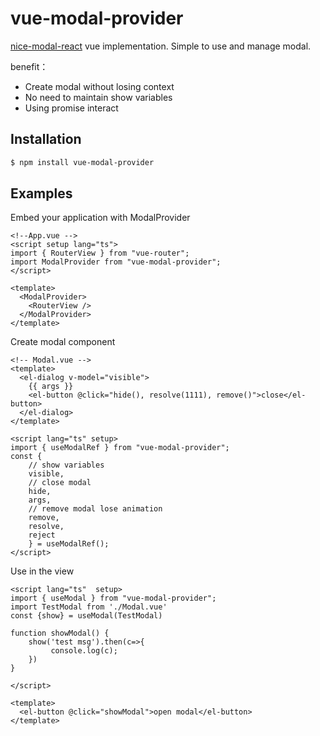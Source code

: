 # vue-modal-provider
[nice-modal-react](https://github.com/eBay/nice-modal-react) vue implementation.  Simple to use and manage modal. 

benefit：
- Create modal without losing context
- No need to maintain show variables
- Using promise interact

## Installation
```bash
$ npm install vue-modal-provider
```
## Examples
Embed your application with ModalProvider
```vue
<!--App.vue -->
<script setup lang="ts">
import { RouterView } from "vue-router";
import ModalProvider from "vue-modal-provider";
</script>

<template>
  <ModalProvider>
    <RouterView />
  </ModalProvider>
</template>
```
Create modal component 
```vue
<!-- Modal.vue -->
<template>
  <el-dialog v-model="visible">
    {{ args }}
    <el-button @click="hide(), resolve(1111), remove()">close</el-button>
  </el-dialog>
</template>

<script lang="ts" setup>
import { useModalRef } from "vue-modal-provider";
const { 
    // show variables
    visible, 
    // close modal
    hide, 
    args,
    // remove modal lose animation
    remove, 
    resolve,
    reject
    } = useModalRef();
</script>

```
Use in the view
```vue
<script lang="ts"  setup>
import { useModal } from "vue-modal-provider";
import TestModal from './Modal.vue'
const {show} = useModal(TestModal)

function showModal() {
    show('test msg').then(c=>{
         console.log(c);
    })
}

</script>

<template>
  <el-button @click="showModal">open modal</el-button>
</template>

```